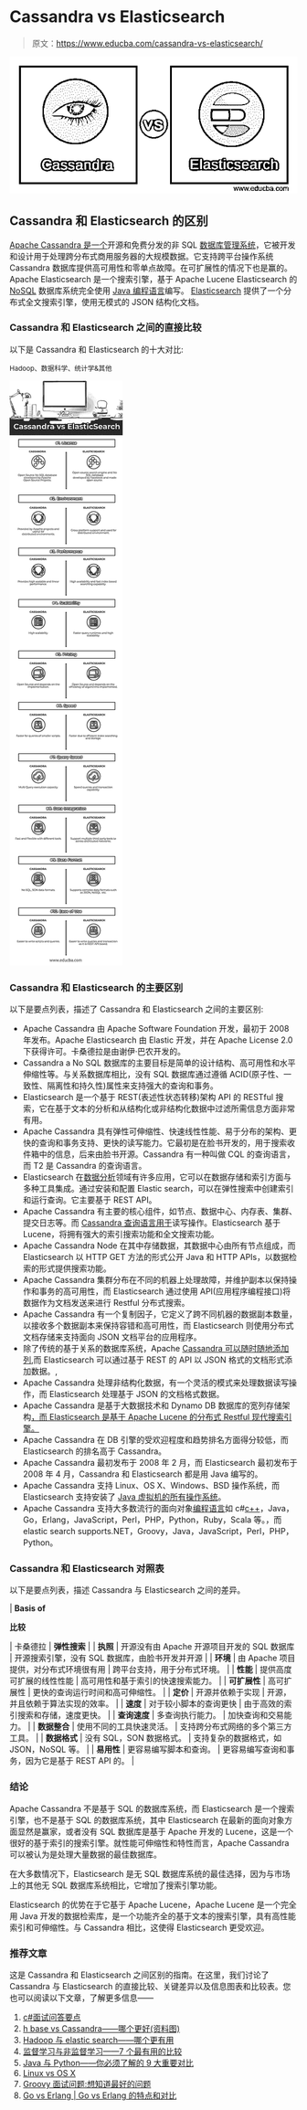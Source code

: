 # Cassandra vs Elasticsearch

> 原文：<https://www.educba.com/cassandra-vs-elasticsearch/>

![Cassandra vs Elasticsearch](img/e2c28e5650aa438f358a0048e9ee885e.png)



## Cassandra 和 Elasticsearch 的区别

[Apache Cassandra 是一个](https://www.educba.com/what-is-cassandra/)开源和免费分发的非 SQL [数据库管理系统](https://www.educba.com/database-management-system-advantages/)，它被开发和设计用于处理跨分布式商用服务器的大规模数据。它支持跨平台操作系统 Cassandra 数据库提供高可用性和零单点故障。在可扩展性的情况下也是赢的。Apache Elasticsearch 是一个搜索引擎，基于 Apache Lucene Elasticsearch 的 [NoSQL](https://www.educba.com/software-development/courses/sql-training-certification/) 数据库系统完全使用 [Java 编程语言](https://www.educba.com/java-programming-language-features/)编写。 [Elasticsearch](https://www.educba.com/what-is-elasticsearch/) 提供了一个分布式全文搜索引擎，使用无模式的 JSON 结构化文档。

### Cassandra 和 Elasticsearch 之间的直接比较

以下是 Cassandra 和 Elasticsearch 的十大对比:

<small>Hadoop、数据科学、统计学&其他</small>

![Cassandra vs ElasticSearch Infographics](img/a9e0521108b0d06121ee3ee3747bd8e4.png)



### Cassandra 和 Elasticsearch 的主要区别

以下是要点列表，描述了 Cassandra 和 Elasticsearch 之间的主要区别:

*   Apache Cassandra 由 Apache Software Foundation 开发，最初于 2008 年发布。Apache Elasticsearch 由 Elastic 开发，并在 Apache License 2.0 下获得许可。卡桑德拉是由谢伊·巴农开发的。
*   Cassandra a No SQL 数据库的主要目标是简单的设计结构、高可用性和水平伸缩性等。与关系数据库相比，没有 SQL 数据库通过遵循 ACID(原子性、一致性、隔离性和持久性)属性来支持强大的查询和事务。
*   Elasticsearch 是一个基于 REST(表述性状态转移)架构 API 的 RESTful 搜索，它在基于文本的分析和从结构化或非结构化数据中过滤所需信息方面非常有用。
*   Apache Cassandra 具有弹性可伸缩性、快速线性性能、易于分布的架构、更快的查询和事务支持、更快的读写能力。它最初是在脸书开发的，用于搜索收件箱中的信息，后来由脸书开源。Cassandra 有一种叫做 CQL 的查询语言，而 T2 是 Cassandra 的查询语言。
*   Elasticsearch 在[数据分析](https://www.educba.com/big-data-analytics-techniques/)领域有许多应用，它可以在数据存储和索引方面与多种工具集成。通过安装和配置 Elastic search，可以在弹性搜索中创建索引和运行查询。它主要基于 REST API。
*   Apache Cassandra 有主要的核心组件，如节点、数据中心、内存表、集群、提交日志等。而 [Cassandra 查询语言用于](https://www.educba.com/cassandra-query-language/)读写操作。Elasticsearch 基于 Lucene，将拥有强大的索引搜索功能和全文搜索功能。
*   Apache Cassandra Node 在其中存储数据，其数据中心由所有节点组成，而 Elasticsearch 以 HTTP GET 方法的形式公开 Java 和 HTTP APIs，以数据检索的形式提供搜索功能。
*   Apache Cassandra 集群分布在不同的机器上处理故障，并维护副本以保持操作和事务的高可用性，而 Elasticsearch 通过使用 API(应用程序编程接口)将数据作为文档发送来进行 Restful 分布式搜索。
*   Apache Cassandra 有一个复制因子，它定义了跨不同机器的数据副本数量，以接收多个数据副本来保持容错和高可用性，而 Elasticsearch 则使用分布式文档存储来支持面向 JSON 文档平台的应用程序。
*   除了传统的基于关系的数据库系统，Apache [Cassandra 可以随时随地添加列](https://www.educba.com/install-cassandra/),而 Elasticsearch 可以通过基于 REST 的 API 以 JSON 格式的文档形式添加数据。,
*   Apache Cassandra 处理非结构化数据，有一个灵活的模式来处理数据读写操作，而 Elasticsearch 处理基于 JSON 的文档格式数据。
*   Apache Cassandra 是基于大数据技术和 Dynamo DB 数据库的宽列存储架构[，而 Elasticsearch 是基于 Apache Lucene 的分布式 Restful 现代搜索引擎。](https://www.educba.com/big-data-technologies/)
*   Apache Cassandra 在 DB 引擎的受欢迎程度和趋势排名方面得分较低，而 Elasticsearch 的排名高于 Cassandra。
*   Apache Cassandra 最初发布于 2008 年 2 月，而 Elasticsearch 最初发布于 2008 年 4 月，Cassandra 和 Elasticsearch 都是用 Java 编写的。
*   Apache Cassandra 支持 Linux、OS X、Windows、BSD 操作系统，而 Elasticsearch 支持安装了 [Java 虚拟机的所有操作系统](https://www.educba.com/java-vs-node-js/)。
*   Apache Cassandra 支持大多数流行的面向对象[编程语言](https://www.educba.com/learning-algorithms/)如 c#[c++](https://www.educba.com/c-programming-language-basics/)，Java，Go，Erlang，JavaScript，Perl，PHP，Python，Ruby，Scala 等。，而 elastic search supports.NET，Groovy，Java，JavaScript，Perl，PHP，Python。

### Cassandra 和 Elasticsearch 对照表

以下是要点列表，描述 Cassandra 与 Elasticsearch 之间的差异。

| **Basis of**

**比较**

 | 卡桑德拉 | **弹性搜索** |
| **执照** | 开源没有由 Apache 开源项目开发的 SQL 数据库 | 开源搜索引擎，没有 SQL 数据库，由脸书开发并开源 |
| **环境** | 由 Apache 项目提供，对分布式环境很有用 | 跨平台支持，用于分布式环境。 |
| **性能** | 提供高度可扩展的线性性能 | 高可用性和基于索引的快速搜索能力。 |
| **可扩展性** | 高可扩展性 | 更快的查询运行时间和高可伸缩性。 |
| **定价** | 开源并依赖于实现 | 开源，并且依赖于算法实现的效率。 |
| **速度** | 对于较小脚本的查询更快 | 由于高效的索引搜索和存储，速度更快。 |
| **查询速度** | 多查询执行能力。 | 加快查询和交易能力。 |
| **数据整合** | 使用不同的工具快速灵活。 | 支持跨分布式网络的多个第三方工具。 |
| **数据格式** | 没有 SQL，SON 数据格式。 | 支持复杂的数据格式，如 JSON，NoSQL 等。 |
| **易用性** | 更容易编写脚本和查询。 | 更容易编写查询和事务，因为它是基于 REST API 的。 |

### 结论

Apache Cassandra 不是基于 SQL 的数据库系统，而 Elasticsearch 是一个搜索引擎，也不是基于 SQL 的数据库系统，其中 Elasticsearch 在最新的面向对象方面显然是赢家，或者没有 SQL 数据库是基于 Apache 开发的 Lucene，这是一个很好的基于索引的搜索引擎。就性能可伸缩性和特性而言，Apache Cassandra 可以被认为是处理大量数据的最佳数据库。

在大多数情况下，Elasticsearch 是无 SQL 数据库系统的最佳选择，因为与市场上的其他无 SQL 数据库系统相比，它增加了搜索引擎功能。

Elasticsearch 的优势在于它基于 Apache Lucene，Apache Lucene 是一个完全用 Java 开发的数据检索库，是一个功能齐全的基于文本的搜索引擎，具有高性能索引和可伸缩性。与 Cassandra 相比，这使得 Elasticsearch 更受欢迎。

### 推荐文章

这是 Cassandra 和 Elasticsearch 之间区别的指南。在这里，我们讨论了 Cassandra 与 Elasticsearch 的直接比较、关键差异以及信息图表和比较表。您也可以阅读以下文章，了解更多信息——

1.  [c#面试问答要点](https://www.educba.com/c-sharp-interview-questions-and-answers/)
2.  [h base vs Cassandra——哪个更好(资料图)](https://www.educba.com/hbase-vs-cassandra/)
3.  [Hadoop 与 elastic search——哪个更有用](https://www.educba.com/hadoop-vs-elasticsearch/)
4.  [监督学习与非监督学习——7 个最有用的比较](https://www.educba.com/supervised-learning-vs-unsupervised-learning/)
5.  [Java 与 Python——你必须了解的 9 大重要对比](https://www.educba.com/java-vs-python/)
6.  [Linux vs OS X](https://www.educba.com/os-x-vs-linux/)
7.  [Groovy 面试问题:想知道最好的问题](https://www.educba.com/groovy-interview-questions/)
8.  [Go vs Erlang | Go vs Erlang 的特点和对比](https://www.educba.com/go-vs-erlang/)





